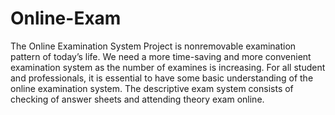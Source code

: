 # Online-Exam
The Online Examination System Project is nonremovable examination pattern of today’s life. We need a more time-saving and more convenient examination system as the number of examines is increasing. For all student and professionals, it is essential to have some basic understanding of the online examination system. The descriptive exam system consists of checking of answer sheets and attending theory exam online.
